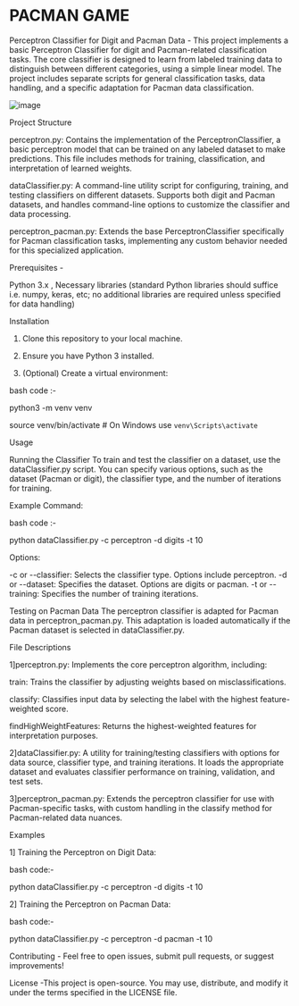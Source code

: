 # PACMAN GAME

Perceptron Classifier for Digit and Pacman Data - 
This project implements a basic Perceptron Classifier for digit and Pacman-related classification tasks. The core classifier is designed to learn from labeled training data to distinguish between different categories, using a simple linear model. The project includes separate scripts for general classification tasks, data handling, and a specific adaptation for Pacman data classification.


![image](https://github.com/user-attachments/assets/28d2af1a-929b-4b22-a4a7-f52af37fc597)




Project Structure

perceptron.py: Contains the implementation of the PerceptronClassifier, a basic perceptron model that can be trained on any labeled dataset to make predictions. This file includes methods for training, classification, and interpretation of learned weights.

dataClassifier.py: A command-line utility script for configuring, training, and testing classifiers on different datasets. Supports both digit and Pacman datasets, and handles command-line options to customize the classifier and data processing.

perceptron_pacman.py: Extends the base PerceptronClassifier specifically for Pacman classification tasks, implementing any custom behavior needed for this specialized application.


Prerequisites - 

Python 3.x , 
Necessary libraries (standard Python libraries should suffice i.e. numpy, keras, etc; no additional libraries are required unless specified for data handling)

Installation

1. Clone this repository to your local machine.

2. Ensure you have Python 3 installed.

3. (Optional) Create a virtual environment:

bash code :- 

  python3 -m venv venv

source venv/bin/activate  # On Windows use `venv\Scripts\activate`

Usage

Running the Classifier To train and test the classifier on a dataset, use the dataClassifier.py script. You can specify various options, such as the dataset (Pacman or digit), the classifier type, and the number of iterations for training.

Example Command:

bash code :- 

  python dataClassifier.py -c perceptron -d digits -t 10

Options:

-c or --classifier: Selects the classifier type. Options include perceptron.
-d or --dataset: Specifies the dataset. Options are digits or pacman.
-t or --training: Specifies the number of training iterations.


Testing on Pacman Data The perceptron classifier is adapted for Pacman data in perceptron_pacman.py. This adaptation is loaded automatically if the Pacman dataset is selected in dataClassifier.py.

File Descriptions

1]perceptron.py: Implements the core perceptron algorithm, including:

   train: Trains the classifier by adjusting weights based on misclassifications.
 
   classify: Classifies input data by selecting the label with the highest feature-weighted score.

   findHighWeightFeatures: Returns the highest-weighted features for interpretation purposes.

2]dataClassifier.py: A utility for training/testing classifiers with options for data source, classifier type, and training iterations. It loads the appropriate dataset and evaluates classifier performance on training, validation, and test sets.

3]perceptron_pacman.py: Extends the perceptron classifier for use with Pacman-specific tasks, with custom handling in the classify method for Pacman-related data nuances.

Examples

1] Training the Perceptron on Digit Data:

bash code:-

  python dataClassifier.py -c perceptron -d digits -t 10

2] Training the Perceptron on Pacman Data:

bash code:- 

  python dataClassifier.py -c perceptron -d pacman -t 10



Contributing - 
Feel free to open issues, submit pull requests, or suggest improvements!

License -This project is open-source. You may use, distribute, and modify it under the terms specified in the LICENSE file.
